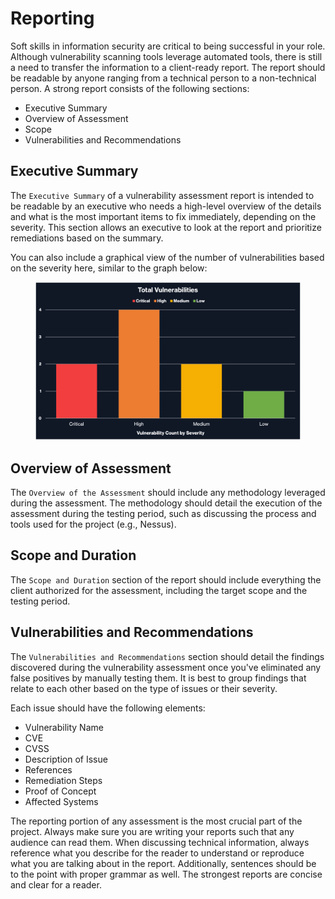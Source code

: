 # Reporting

Soft skills in information security are critical to being successful in your role. Although vulnerability scanning tools leverage automated tools, there is still a need to transfer the information to a client-ready report. The report should be readable by anyone ranging from a technical person to a non-technical person. A strong report consists of the following sections:

* Executive Summary
* Overview of Assessment
* Scope
* Vulnerabilities and Recommendations

## Executive Summary

The `Executive Summary` of a vulnerability assessment report is intended to be readable by an executive who needs a high-level overview of the details and what is the most important items to fix immediately, depending on the severity. This section allows an executive to look at the report and prioritize remediations based on the summary.

You can also include a graphical view of the number of vulnerabilities based on the severity here, similar to the graph below:

<figure><img src="../../../.gitbook/assets/image (6) (1) (1) (1) (1) (1) (1) (1) (1) (1).png" alt=""><figcaption></figcaption></figure>

## Overview of Assessment

The `Overview of the Assessment` should include any methodology leveraged during the assessment. The methodology should detail the execution of the assessment during the testing period, such as discussing the process and tools used for the project (e.g., Nessus).

## Scope and Duration

The `Scope and Duration` section of the report should include everything the client authorized for the assessment, including the target scope and the testing period.

## Vulnerabilities and Recommendations

The `Vulnerabilities and Recommendations` section should detail the findings discovered during the vulnerability assessment once you've eliminated any false positives by manually testing them. It is best to group findings that relate to each other based on the type of issues or their severity.

Each issue should have the following elements:

* Vulnerability Name
* CVE
* CVSS
* Description of Issue
* References
* Remediation Steps
* Proof of Concept
* Affected Systems

The reporting portion of any assessment is the most crucial part of the project. Always make sure you are writing your reports such that any audience can read them. When discussing technical information, always reference what you describe for the reader to understand or reproduce what you are talking about in the report. Additionally, sentences should be to the point with proper grammar as well. The strongest reports are concise and clear for a reader.
